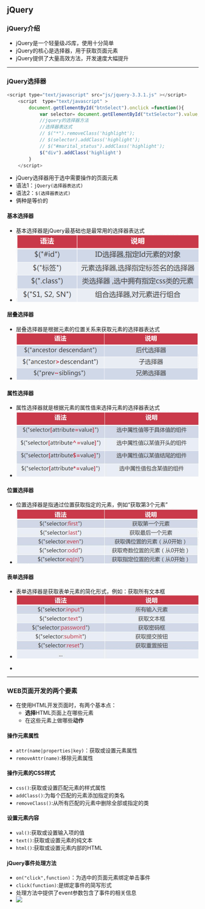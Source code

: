 ## jQuery

### jQuery介绍

+ jQuery是一个轻量级JS库，使用十分简单
+ jQuery的核心是选择器，用于获取页面元素
+ jQuery提供了大量高效方法，开发速度大幅提升

------

### jQuery选择器

```javascript
<script type="text/javascript" src="js/jquery-3.3.1.js" ></script>
	<script  type="text/javascript" >
		document.getElementById("btnSelect").onclick =function(){
			var selector= document.getElementById("txtSelector").value;
			//jquery的选择器方法
			//选择器表达式
			// $("*").removeClass('highlight');
			// $(selector).addClass('highlight');
			// $("#marital_status").addClass('highlight');
			$("div").addClass('highlight')
		}
	</script>
```

+ jQuery选择器用于选中需要操作的页面元素
+ 语法1：`jQuery(选择器表达式)`
+ 语法2：`$(选择器表达式)`
+ 俩种是等价的

#### 基本选择器

+ 基本选择器是jQuery最基础也是最常用的选择器表达式
+ ![](.\img\基本选择器.png)

#### 层叠选择器

+ 层叠选择器是根据元素的位置关系来获取元素的选择器表达式
+ ![](.\img\层叠选择器.png)

#### 属性选择器

+ 属性选择器就是根据元素的属性值来选择元素的选择器表达式
+ ![](.\img\属性选择器.jpg)

#### 位置选择器

+ 位置选择器是指通过位置获取指定的元素，例如“获取第3个元素”
+ ![](.\img\位置选择器.jpg)

#### 表单选择器

+ 表单选择器是获取表单元素的简化形式，例如：获取所有文本框
+ ![](./img/表单选择器.jpg)

- 

------

### WEB页面开发的两个要素

- 在使用HTML开发页面时，有两个基本点：
  - **选择**HTML页面上在哪些元素
  - 在这些元素上做哪些**动作**

#### 操作元素属性

- `attr(name|properties|key)`：获取或设置元素属性
- `removeAttr(name)`:移除元素属性

#### 操作元素的CSS样式

- `css()`:获取或设置匹配元素的样式属性
- `addClass()`:为每个匹配的元素添加指定的类名
- `removeClass()`:从所有匹配的元素中删除全部或指定的类

#### 设置元素内容

- `val()`:获取或设置输入项的值
- `text()`:获取或设置元素的纯文本
- `html()`:获取或设置元素内部的HTML

#### jQuery事件处理方法

+ `on("click",function)`：为选中的页面元素绑定单击事件
+ `click(function)`:是绑定事件的简写形式
+ 处理方法中提供了event参数包含了事件的相关信息
+ ![](/img/jQuery常用事件.jpg)